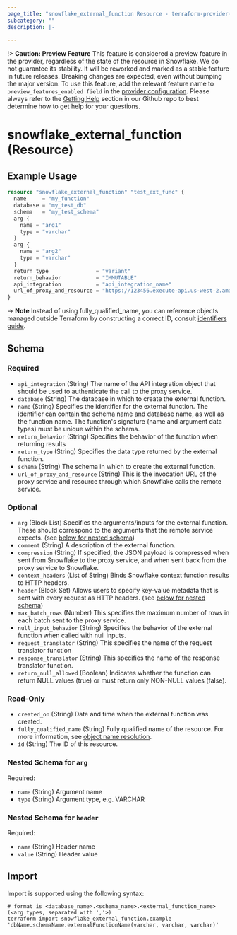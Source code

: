 ```yaml
---
page_title: "snowflake_external_function Resource - terraform-provider-snowflake"
subcategory: ""
description: |-
  
---
```


!> **Caution: Preview Feature** This feature is considered a preview feature in the provider, regardless of the state of the resource in Snowflake. We do not guarantee its stability. It will be reworked and marked as a stable feature in future releases. Breaking changes are expected, even without bumping the major version. To use this feature, add the relevant feature name to `preview_features_enabled field` in the [provider configuration](https://registry.terraform.io/providers/Snowflake-Labs/snowflake/latest/docs#schema). Please always refer to the [Getting Help](https://github.com/Snowflake-Labs/terraform-provider-snowflake?tab=readme-ov-file#getting-help) section in our Github repo to best determine how to get help for your questions.

# snowflake_external_function (Resource)



## Example Usage

```terraform
resource "snowflake_external_function" "test_ext_func" {
  name     = "my_function"
  database = "my_test_db"
  schema   = "my_test_schema"
  arg {
    name = "arg1"
    type = "varchar"
  }
  arg {
    name = "arg2"
    type = "varchar"
  }
  return_type               = "variant"
  return_behavior           = "IMMUTABLE"
  api_integration           = "api_integration_name"
  url_of_proxy_and_resource = "https://123456.execute-api.us-west-2.amazonaws.com/prod/test_func"
}
```

-> **Note** Instead of using fully_qualified_name, you can reference objects managed outside Terraform by constructing a correct ID, consult [identifiers guide](../guides/identifiers_rework_design_decisions#new-computed-fully-qualified-name-field-in-resources).
<!-- TODO(SNOW-1634854): include an example showing both methods-->

<!-- schema generated by tfplugindocs -->
## Schema

### Required

- `api_integration` (String) The name of the API integration object that should be used to authenticate the call to the proxy service.
- `database` (String) The database in which to create the external function.
- `name` (String) Specifies the identifier for the external function. The identifier can contain the schema name and database name, as well as the function name. The function's signature (name and argument data types) must be unique within the schema.
- `return_behavior` (String) Specifies the behavior of the function when returning results
- `return_type` (String) Specifies the data type returned by the external function.
- `schema` (String) The schema in which to create the external function.
- `url_of_proxy_and_resource` (String) This is the invocation URL of the proxy service and resource through which Snowflake calls the remote service.

### Optional

- `arg` (Block List) Specifies the arguments/inputs for the external function. These should correspond to the arguments that the remote service expects. (see [below for nested schema](#nestedblock--arg))
- `comment` (String) A description of the external function.
- `compression` (String) If specified, the JSON payload is compressed when sent from Snowflake to the proxy service, and when sent back from the proxy service to Snowflake.
- `context_headers` (List of String) Binds Snowflake context function results to HTTP headers.
- `header` (Block Set) Allows users to specify key-value metadata that is sent with every request as HTTP headers. (see [below for nested schema](#nestedblock--header))
- `max_batch_rows` (Number) This specifies the maximum number of rows in each batch sent to the proxy service.
- `null_input_behavior` (String) Specifies the behavior of the external function when called with null inputs.
- `request_translator` (String) This specifies the name of the request translator function
- `response_translator` (String) This specifies the name of the response translator function.
- `return_null_allowed` (Boolean) Indicates whether the function can return NULL values (true) or must return only NON-NULL values (false).

### Read-Only

- `created_on` (String) Date and time when the external function was created.
- `fully_qualified_name` (String) Fully qualified name of the resource. For more information, see [object name resolution](https://docs.snowflake.com/en/sql-reference/name-resolution).
- `id` (String) The ID of this resource.

<a id="nestedblock--arg"></a>
### Nested Schema for `arg`

Required:

- `name` (String) Argument name
- `type` (String) Argument type, e.g. VARCHAR


<a id="nestedblock--header"></a>
### Nested Schema for `header`

Required:

- `name` (String) Header name
- `value` (String) Header value

## Import

Import is supported using the following syntax:

```shell
# format is <database_name>.<schema_name>.<external_function_name>(<arg types, separated with ','>)
terraform import snowflake_external_function.example 'dbName.schemaName.externalFunctionName(varchar, varchar, varchar)'
```
